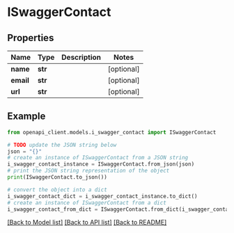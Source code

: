 # ISwaggerContact


## Properties

Name | Type | Description | Notes
------------ | ------------- | ------------- | -------------
**name** | **str** |  | [optional] 
**email** | **str** |  | [optional] 
**url** | **str** |  | [optional] 

## Example

```python
from openapi_client.models.i_swagger_contact import ISwaggerContact

# TODO update the JSON string below
json = "{}"
# create an instance of ISwaggerContact from a JSON string
i_swagger_contact_instance = ISwaggerContact.from_json(json)
# print the JSON string representation of the object
print(ISwaggerContact.to_json())

# convert the object into a dict
i_swagger_contact_dict = i_swagger_contact_instance.to_dict()
# create an instance of ISwaggerContact from a dict
i_swagger_contact_from_dict = ISwaggerContact.from_dict(i_swagger_contact_dict)
```
[[Back to Model list]](../README.md#documentation-for-models) [[Back to API list]](../README.md#documentation-for-api-endpoints) [[Back to README]](../README.md)


